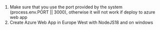 1. Make sure that you use the port provided by the system (process.env.PORT || 3000), otherwise it will not work if deploy to azure web app
2. Create Azure Web App in Europe West with NodeJS18 and on windows